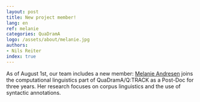 ```yaml
---
layout: post
title: New project member!
lang: en
ref: melanie
categories: QuaDramA
logo: /assets/about/melanie.jpg
authors: 
- Nils Reiter
index: true
---
```


As of August 1st, our team includes a new member: [Melanie Andresen]({{site.url}}/people.en#melanie-andresen) joins the computational linguistics part of QuaDramA/Q:TRACK as a Post-Doc for three years. Her research focuses on corpus linguistics and the use of syntactic annotations.
